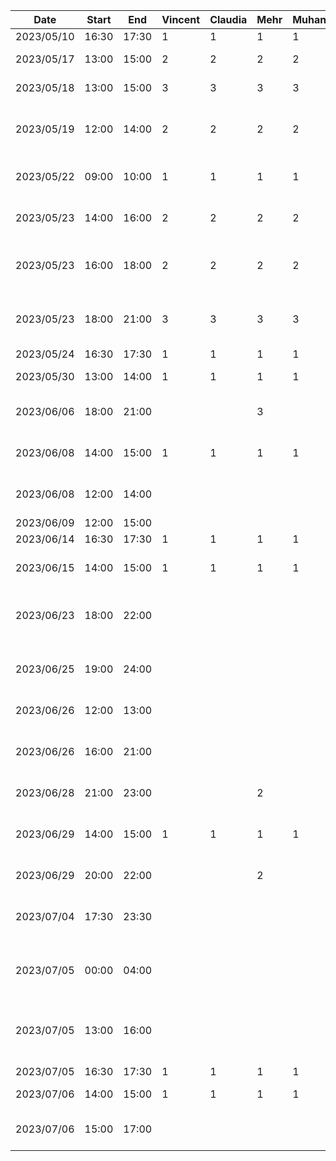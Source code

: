 | Date       | Start | End   | Vincent | Claudia | Mehr | Muhana | Maria | Daniel | Task                                                 |
|------------|-------|-------|---------|---------|------|--------|-------|--------|------------------------------------------------------|
| 2023/05/10 | 16:30 | 17:30 | 1       | 1       | 1    | 1      | 1     | 1      | FDYP class 1                                         |
| 2023/05/17 | 13:00 | 15:00 | 2       | 2       | 2    | 2      | 2     | 2      | Brainstorming group meeting                          |
| 2023/05/18 | 13:00 | 15:00 | 3       | 3       | 3    | 3      | 3     | 3      | Brainstorming group meeting                          |
| 2023/05/19 | 12:00 | 14:00 | 2       | 2       | 2    | 2      | 2     | 2      | Potential consultant meeting (Zahedi)                |
| 2023/05/22 | 09:00 | 10:00 | 1       | 1       | 1    | 1      | 1     | 1      | Potential consultant meeting (Carr)                  |
| 2023/05/23 | 14:00 | 16:00 | 2       | 2       | 2    | 2      | 2     | 2      | Consultant meeting (El-Hag)                          |
| 2023/05/23 | 16:00 | 18:00 | 2       | 2       | 2    | 2      | 2     | 2      | Group meeting discussing consultant options          |
| 2023/05/23 | 18:00 | 21:00 | 3       | 3       | 3    | 3      | 3     | 3      | Consultant meeting (abstract, planning)              |
| 2023/05/24 | 16:30 | 17:30 | 1       | 1       | 1    | 1      | 1     | 1      | FYDP class 2                                         |
| 2023/05/30 | 13:00 | 14:00 | 1       | 1       | 1    | 1      | 1     | 1      | Project spec meeting                                 |
| 2023/06/06 | 18:00 | 21:00 |         |         | 3    |        |       | 3      | FP and NFP research for spec doc                     |
| 2023/06/08 | 14:00 | 15:00 | 1       | 1       | 1    | 1      | 1     | 1      | Consultant/grad student meeting                      |
| 2023/06/08 | 12:00 | 14:00 |         |         |      |        |       | 2      | Image preprocessing research                         |
| 2023/06/09 | 12:00 | 15:00 |         |         |      |        |       | 3      | CNN research                                         |
| 2023/06/14 | 16:30 | 17:30 | 1       | 1       | 1    | 1      | 1     | 1      | FYDP class 3                                         |
| 2023/06/15 | 14:00 | 15:00 | 1       | 1       | 1    | 1      | 1     | 1      | Consultant meeting/group delegation                  |
| 2023/06/23 | 18:00 | 22:00 |         |         |      |        |       | 4      | CNN script setup with MNIST temp data                |
| 2023/06/25 | 19:00 | 24:00 |         |         |      |        |       | 5      | Image preprocessing - single augmentation            |
| 2023/06/26 | 12:00 | 13:00 |         |         |      |        |       | 1      | Detailed design doc work                             |
| 2023/06/26 | 16:00 | 21:00 |         |         |      |        |       | 5      | Preprocessing automation and sequential augmentation |
| 2023/06/28 | 21:00 | 23:00 |         |         | 2    |        |       | 2      | Further CNN research                                 |
| 2023/06/29 | 14:00 | 15:00 | 1       | 1       | 1    | 1      | 1     | 1      | Consultant meeting (doc work and next steps)         |
| 2023/06/29 | 20:00 | 22:00 |         |         | 2    |        |       | 2      | Detailed design doc work                             |
| 2023/07/04 | 17:30 | 23:30 |         |         |      |        |       | 6      | Implemented EfficientNetB0 (MNIST doesn't plot)      |
| 2023/07/05 | 00:00 | 04:00 |         |         |      |        |       | 4      | Random search for preprocessed images to train       |
| 2023/07/05 | 13:00 | 16:00 |         |         |      |        |       | 3      | Preprocessed image testing with 1st pretrained model |
| 2023/07/05 | 16:30 | 17:30 | 1       | 1       | 1    | 1      | 1     | 1      | FYDP class 4                                         |
| 2023/07/06 | 14:00 | 15:00 | 1       | 1       | 1    | 1      | 1     | 1      | Consultant meeting                                   |
| 2023/07/06 | 15:00 | 17:00 |         |         |      |        |       | 2      | Added confusion matrix                               |
